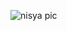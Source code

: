 ![nisya pic](https://avatars2.githubusercontent.com/u/67062698?s=400&u=fabf25f76a5b408333566be15d8260123e79797b&v=4)
